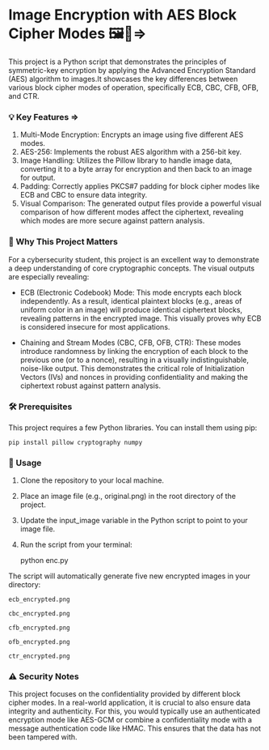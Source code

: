 # Image Encryption with AES Block Cipher Modes 🖼️🔐=>

This project is a Python script that demonstrates the principles of symmetric-key encryption by applying the Advanced Encryption Standard (AES) algorithm to images.It showcases the key differences between various block cipher modes of operation, specifically ECB, CBC, CFB, OFB, and CTR.

### 💡 Key Features =>

1. Multi-Mode Encryption: Encrypts an image using five different AES modes.
2. AES-256: Implements the robust AES algorithm with a 256-bit key.
3. Image Handling: Utilizes the Pillow library to handle image data, converting it to a byte array for encryption and then back to an image for output.
4. Padding: Correctly applies PKCS#7 padding for block cipher modes like ECB and CBC to ensure data integrity.
5. Visual Comparison: The generated output files provide a powerful visual comparison of how different modes affect the ciphertext, revealing which modes are more secure against pattern analysis.

### 🎯 Why This Project Matters

For a cybersecurity student, this project is an excellent way to demonstrate a deep understanding of core cryptographic concepts. The visual outputs are especially revealing:

+ ECB (Electronic Codebook) Mode: This mode encrypts each block independently. As a result, identical plaintext blocks (e.g., areas of uniform color in an image) will produce identical ciphertext blocks, revealing patterns in the encrypted image. This visually proves why ECB is considered insecure for most applications.

* Chaining and Stream Modes (CBC, CFB, OFB, CTR): These modes introduce randomness by linking the encryption of each block to the previous one (or to a nonce), resulting in a visually indistinguishable, noise-like output. This demonstrates the critical role of Initialization Vectors (IVs) and nonces in providing confidentiality and making the ciphertext robust against pattern analysis.

### 🛠️ Prerequisites
This project requires a few Python libraries. You can install them using pip:

    pip install pillow cryptography numpy

### 🚀 Usage

1. Clone the repository to your local machine.

2. Place an image file (e.g., original.png) in the root directory of the project.

3. Update the input_image variable in the Python script to point to your image file.

4. Run the script from your terminal:

    python enc.py

The script will automatically generate five new encrypted images in your directory:

    ecb_encrypted.png

    cbc_encrypted.png

    cfb_encrypted.png

    ofb_encrypted.png

    ctr_encrypted.png

### ⚠️ Security Notes
This project focuses on the confidentiality provided by different block cipher modes. In a real-world application, it is crucial to also ensure data integrity and authenticity. For this, you would typically use an authenticated encryption mode like AES-GCM or combine a confidentiality mode with a message authentication code like HMAC. This ensures that the data has not been tampered with.
